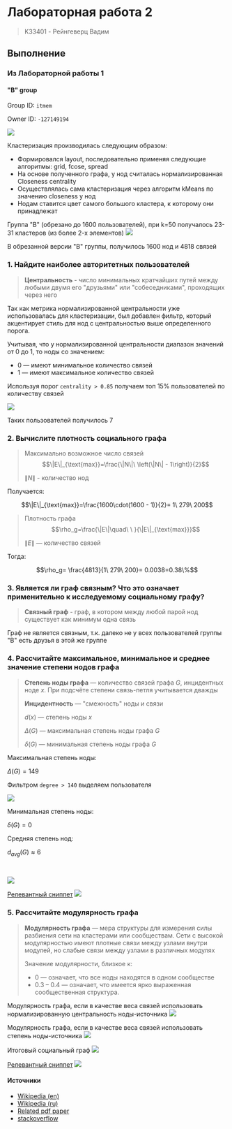 
# Лабораторная работа 2
> K33401 - Рейнгеверц Вадим


## Выполнение

### Из Лабораторной работы 1

#### "B" group
Group ID: `itmem`

Owner ID: `-127149194`

![](https://i.imgur.com/86oXhVa.png)


Кластеризация производилась следующим образом:

- Формировался layout, последовательно применяя следующие алгоритмы: grid, fcose, spread
- На основе полученного графа, у нод считалась нормализированная Closeness centrality
- Осуществлялась сама кластеризация через алгоритм kMeans по значению closeness у нод
- Нодам ставится цвет самого большого кластера, к которому они принадлежат

Группа "B" (обрезано до 1600 пользователей), при k=50 получалось 23-31 кластеров (из более 2-х элементов)
![](https://i.imgur.com/4Oev7a5.png)

В обрезанной версии "B" группы, получилось 1600 нод и 4818 связей

### 1. Найдите наиболее авторитетных пользователей

> **Центральность** - число минимальных кратчайших путей между любыми двумя его "друзьями" или "собеседниками", проходящих через него

Так как метрика нормализированной центральности уже использовалась для кластеризации, был добавлен фильтр, который акцентирует стиль для нод с центральностью выше определенного порога.

Учитывая, что у нормализированной центральности диапазон значений от 0 до 1, то ноды со значением:

- 0 ― имеют минимальное количество связей
- 1 ― имеют максимальное количество связей

Используя порог `centrality > 0.85` получаем топ 15% пользователей по количеству связей

![](https://i.imgur.com/dcbYEiW.jpeg)

Таких пользователей получилось 7

<div style="page-break-after: always;"></div>


### 2. Вычислите плотность социального графа

> Максимально возможное число связей
>$$\|E\|_{\text{max}}=\frac{\|N\|\ \left(\|N\| - 1\right)}{2}$$
>
>$\|N\|$ - количество нод

Получается:

$$\|E\|_{\text{max}}=\frac{1600\cdot(1600 - 1)}{2}= 1\ 279\ 200$$


> Плотность графа
>$$\rho_g=\frac{\|E\|\quad\ \ }{\|E\|_{\text{max}}}$$
>
>$\|E\|$ ― количество связей

Тогда:

$$\rho_g= \frac{4813}{1\ 279\ 200}= 0.0038=0.38\%$$


### 3. Является ли граф связным? Что это означает применительно к исследуемому социальному графу?
> **Связный граф** - граф, в котором между любой парой нод существует как минимум одна связь

Граф не является связным, т.к. далеко не у всех пользователей группы "B" есть друзья в этой же группе

<div style="page-break-after: always;"></div>


### 4. Рассчитайте максимальное, минимальное и среднее значение степени нодов графа

> **Степень ноды графа** — количество связей графа $G$, инцидентных ноде $x$. При подсчёте степени связь-петля учитывается дважды
> 
> **Инцидентность** ― "смежность" ноды и связи
>
> $d(x)$ ― степень ноды $x$
>
> $\Delta(G)$ ― максимальная степень ноды графа $G$
> 
> $\delta(G)$ ― минимальная степень ноды графа $G$
>

Максимальная степень ноды:

$\Delta(G)=149$

Фильтром `degree > 140` выделяем пользователя

![](https://i.imgur.com/KDG8PD6.jpeg)

Минимальная степень ноды:

$\delta(G)=0$

Средняя степень нод:

$d_{avg}(G)\approx6$

<br/>

![](https://i.imgur.com/vmY4qKL.png)


[Релевантный сниппет](./core/main.js#L309)
![](https://i.imgur.com/QS7vte2.png)



### 5. Рассчитайте модулярность графа
> **Модулярность графа** — мера структуры для измерения силы разбиения сети на кластерами или сообществам. Сети с высокой модулярностью имеют плотные связи между узлами внутри модулей, но слабые связи между узлами в различных модулях
> 
> Значение модулярности, близкое к:
>
> - 0 ― означает, что все ноды находятся в одном сообществе
> - 0.3 – 0.4 ― означает, что имеется ярко выраженная сообщественная структура.


Модулярность графа, если в качестве веса связей использовать нормализированную центральность ноды-источника
![](https://i.imgur.com/HAL17Ic.png)

Модулярность графа, если в качестве веса связей использовать степень ноды-источника
![](https://i.imgur.com/TmEjMyO.png)

Итоговый социальный граф
![](https://i.imgur.com/gIhCaGD.png)


[Релевантный сниппет](./core/main.js#L280)
![](https://i.imgur.com/jQvVcOr.png)


#### Источники

- [Wikipedia (en)](https://en.wikipedia.org/wiki/Modularity_(networks))
- [Wikipedia (ru)](https://ru.wikipedia.org/wiki/%D0%9C%D0%BE%D0%B4%D1%83%D0%BB%D1%8F%D1%80%D0%BD%D0%BE%D1%81%D1%82%D1%8C_(%D0%BD%D0%B0%D1%83%D0%BA%D0%B0_%D0%BE_%D1%81%D0%B5%D1%82%D1%8F%D1%85))
- [Related pdf paper](https://www.researchgate.net/publication/334158692_ON_THE_MAXIMUM_OF_THE_MODULARITY_OF_RANDOM_CONFIGURATION_GRAPHS/fulltext/5d1ac85da6fdcc2462b73c53/ON-THE-MAXIMUM-OF-THE-MODULARITY-OF-RANDOM-CONFIGURATION-GRAPHS.pdf)
- [stackoverflow](https://stackoverflow.com/a/49898854)

